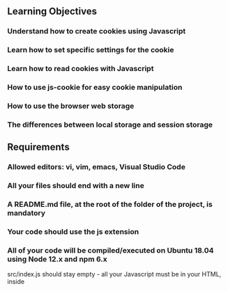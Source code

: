 ## Learning Objectives
### Understand how to create cookies using Javascript
### Learn how to set specific settings for the cookie
### Learn how to read cookies with Javascript
### How to use js-cookie for easy cookie manipulation
### How to use the browser web storage
### The differences between local storage and session storage
## Requirements
### Allowed editors: vi, vim, emacs, Visual Studio Code
### All your files should end with a new line
### A README.md file, at the root of the folder of the project, is mandatory
### Your code should use the js extension
### All of your code will be compiled/executed on Ubuntu 18.04 using Node 12.x and npm 6.x
src/index.js should stay empty - all your Javascript must be in your HTML, inside <script> tag

#### Author: Bryan Ortiz.
